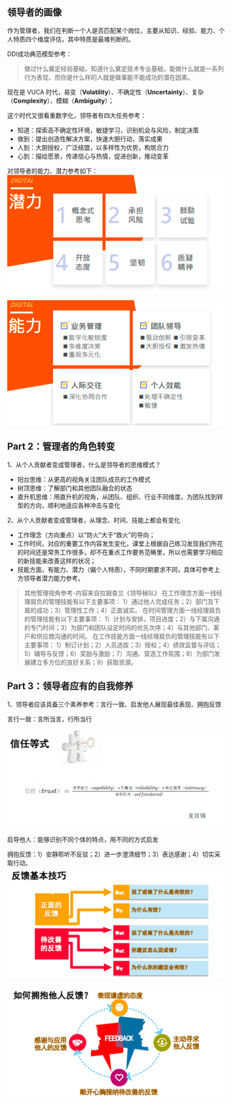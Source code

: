 

## 领导者的画像
作为管理者，我们在判断一个人是否匹配某个岗位，主要从知识、经验、能力、个人特质四个维度评估，其中特质是最难判断的。

DDI成功典范模型参考：
> 做过什么奠定经验基础，知道什么奠定技术专业基础，能做什么就是一系列行为表现，而你是什么样的人就是做事能不能成功的潜在因素。





现在是 VUCA 时代，易变（**Volatility**）、不确定性（**Uncertainty**）、复杂（**Complexity**）、模糊（**Ambiguity**）；

这个时代又很看重数字化，领导者有四大任务参考：
- 知道：探索高不确定性环境，敏捷学习，识别机会与风险，制定决策
- 做到：提出创造性解决方案，快速大胆行动，落实成果
- 人到：大胆授权，广泛结盟，以多样性为优势，构筑合力
- 心到：描绘愿景，传递信心与热情，促进创新，推动变革



对领导者的能力、潜力参考如下：
![manager_role_1](../statistic/img/teamlead/manager_role_1.png)

![manager_role_2](../statistic/img/teamlead/manager_role_2.png)

## Part 2：管理者的角色转变

1、从个人贡献者变成管理者，什么是领导者的思维模式？

- 阳台思维：从更高的视角关注团队成员的工作模式
- 树顶思维：了解部门和其他团队融合的状态
- 直升机思维：用直升机的视角，从团队、组织、行业不同维度，为团队找到转型的方向，顺利地适应各种冲击与变化



2、从个人贡献者变成管理者，从理念、时间、技能上都会有变化
- 工作理念（方向重点）以“防火”大于“救火”的导向；
- 工作时间，对应的重要工作内容发生变化，课堂上根据自己练习发现我们所花的时间还是常务工作很多，却不在重点工作要务范畴里，所以也需要学习相应的新技能来改善这样的状况；
- 技能方面，有能力、潜力（偏个人特质），不同时期要求不同，具体可参考上方领导者潜力能力参考。

> 其他管理视角参考-内容来自拉姆查兰《领导梯队》
在工作理念方面一线经理肩负的管理技能有以下主要事项：
1）通过他人完成任务；2）部门及下属的成功；3）管理性工作；4）正直诚实。
在时间管理方面一线经理肩负的管理技能有以下主要事项：
1）计划与安排，项目进度；2）与下属沟通的专门时间；3）为部门和团队设定时间的优先次序；4）与其他部门、客户和供应商沟通的时间。
在工作技能方面一线经理肩负的管理技能有以下主要事项：
1）制订计划；2）人员选拔；3）授权；4）绩效监督与评估；5）辅导与反馈；6）奖励与激励；7）沟通、营造工作氛围；8）为部门发展建立多方位的良好关系；9）获取资源。

## Part 3：领导者应有的自我修养
1、领导者应该具备三个素养参考：言行一致、启发他人展现最佳表现、拥抱反馈

言行一致：言所当言，行所当行

![manager_role_3](../statistic/img/teamlead/manager_role_3.png)

启导他人：能够识别不同个体的特点，用不同的方式启发




拥抱反馈：1）安静聆听不反驳；2）进一步澄清细节；3）表达感谢；4）切实采取行动。
![manager_role_4](../statistic/img/teamlead/manager_role_4.png)

![manager_role_5](../statistic/img/teamlead/manager_role_5.png)

